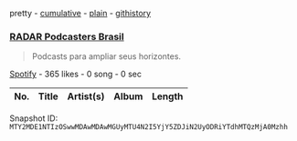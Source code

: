 pretty - [cumulative](/playlists/cumulative/37i9dQZF1DXdWgffwYAtHM.md) - [plain](/playlists/plain/37i9dQZF1DXdWgffwYAtHM) - [githistory](https://github.githistory.xyz/mackorone/spotify-playlist-archive/blob/main/playlists/plain/37i9dQZF1DXdWgffwYAtHM)

### [RADAR Podcasters Brasil](https://open.spotify.com/playlist/37i9dQZF1DXdWgffwYAtHM)

> Podcasts para ampliar seus horizontes.

[Spotify](https://open.spotify.com/user/spotify) - 365 likes - 0 song - 0 sec

| No. | Title | Artist(s) | Album | Length |
|---|---|---|---|---|

Snapshot ID: `MTY2MDE1NTIzOSwwMDAwMDAwMGUyMTU4N2I5YjY5ZDJiN2UyODRiYTdhMTQzMjA0Mzhh`

